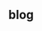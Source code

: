 ## blog

<script>
function displayTime() {
  var wk=['日','一','二','三','四','五','六'];
  var date=new Date(Date.now()-tt1);
  var hours = date.getHours();
  var minutes = date.getMinutes();
  var seconds = date.getSeconds();
  var year = date.getFullYear();
  var month=date.getMonth()+1;
  var day=date.getDate();
  month = (month < 10 ? "0" : "") + month;
  day = (day < 10 ? "0" : "") + day;
  hours = (hours < 10 ? "0" : "") + hours;
  minutes = (minutes < 10 ? "0" : "") + minutes;
  seconds = (seconds < 10 ? "0" : "") + seconds;
  document.getElementById("clock").innerHTML=year+"年"+month+"月"+day+"日(星期"+wk[date.getDay()]+")　"+hours + ":" + minutes + ":" + seconds+"&nbsp;&nbsp;";
  setTimeout(displayTime, 1000);
}
var tt1=1000*1731806149;
tt1=Date.now()-tt1;
</script>
<style>
A:link {COLOR: #2c2e61; TEXT-DECORATION: none}
A:hover {COLOR: #ff6600; TEXT-DECORATION: underline}
A:active {COLOR: #ff3300; TEXT-DECORATION: none}
A {COLOR: #3333ff; TEXT-DECORATION: none}
A:visited {TEXT-DECORATION: none}
body {background-image: url("index_a.jpg");}
</style>
